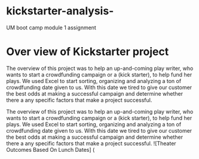 # kickstarter-analysis-
UM boot camp module 1 assignment
# Over view of Kickstarter project
 
The overview of this project was to help an up-and-coming play writer, who wants to start a crowdfunding campaign or a (kick starter), to help fund her plays. We used Excel to start sorting, organizing and analyzing a ton of crowdfunding date given to us. With this date we tired to give our customer the best odds at making a successful campaign and determine whether there a any specific factors that make a project successful.


The overview of this project was to help an up-and-coming play writer, who wants to start a crowdfunding campaign or a (kick starter), to help fund her plays. We used Excel to start sorting, organizing and analyzing a ton of crowdfunding date given to us. With this date we tired to give our customer the best odds at making a successful campaign and determine whether there a any specific factors that make a project successful.
![Theater Outcomes Based On Lunch Dates] (
